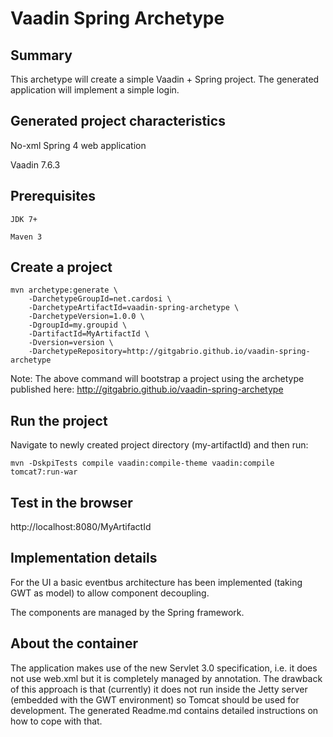 Vaadin Spring Archetype
=======================

Summary
-------
This archetype will create a simple Vaadin + Spring project. The generated application will implement a simple login.

Generated project characteristics
---------------------------------

No-xml Spring 4 web application

Vaadin 7.6.3

Prerequisites
-------------
    JDK 7+
    
    Maven 3

Create a project
----------------
    mvn archetype:generate \
        -DarchetypeGroupId=net.cardosi \
        -DarchetypeArtifactId=vaadin-spring-archetype \
        -DarchetypeVersion=1.0.0 \
        -DgroupId=my.groupid \
        -DartifactId=MyArtifactId \
        -Dversion=version \
        -DarchetypeRepository=http://gitgabrio.github.io/vaadin-spring-archetype

Note: The above command will bootstrap a project using the archetype published here: http://gitgabrio.github.io/vaadin-spring-archetype

Run the project
---------------

Navigate to newly created project directory (my-artifactId) and then run:

    mvn -DskpiTests compile vaadin:compile-theme vaadin:compile tomcat7:run-war
    
Test in the browser
-------------------

http://localhost:8080/MyArtifactId

Implementation details
----------------------
For the UI a basic eventbus architecture has been implemented (taking GWT as model) to allow component decoupling.
 
The components are managed by the Spring framework.

About the container
-------------------
The application makes use of the new Servlet 3.0 specification, i.e. it does not use web.xml but it is completely managed by annotation. 
The drawback of this approach is that (currently) it does not run inside the Jetty server (embedded with the GWT environment) so Tomcat should be used for development. 
The generated Readme.md contains detailed instructions on how to cope with that.



